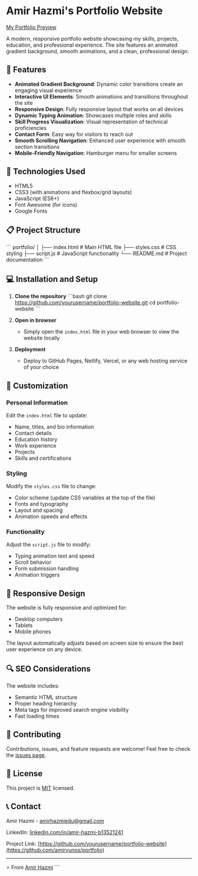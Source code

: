 # Amir Hazmi's Portfolio Website

[My Portfolio Preview](https://amiryunos.github.io/portfolio/)

A modern, responsive portfolio website showcasing my skills, projects, education, and professional experience. The site features an animated gradient background, smooth animations, and a clean, professional design.

## 🌟 Features

- **Animated Gradient Background**: Dynamic color transitions create an engaging visual experience
- **Interactive UI Elements**: Smooth animations and transitions throughout the site
- **Responsive Design**: Fully responsive layout that works on all devices
- **Dynamic Typing Animation**: Showcases multiple roles and skills
- **Skill Progress Visualization**: Visual representation of technical proficiencies
- **Contact Form**: Easy way for visitors to reach out
- **Smooth Scrolling Navigation**: Enhanced user experience with smooth section transitions
- **Mobile-Friendly Navigation**: Hamburger menu for smaller screens

## 🚀 Technologies Used

- HTML5
- CSS3 (with animations and flexbox/grid layouts)
- JavaScript (ES6+)
- Font Awesome (for icons)
- Google Fonts

## 📋 Project Structure

\`\`\`
portfolio/
│
├── index.html          # Main HTML file
├── styles.css          # CSS styling
├── script.js           # JavaScript functionality
└── README.md           # Project documentation
\`\`\`

## 💻 Installation and Setup

1. **Clone the repository**
   \`\`\`bash
   git clone https://github.com/yourusername/portfolio-website.git
   cd portfolio-website
   \`\`\`

2. **Open in browser**
   - Simply open the `index.html` file in your web browser to view the website locally

3. **Deployment**
   - Deploy to GitHub Pages, Netlify, Vercel, or any web hosting service of your choice

## 🔧 Customization

### Personal Information
Edit the `index.html` file to update:
- Name, titles, and bio information
- Contact details
- Education history
- Work experience
- Projects
- Skills and certifications

### Styling
Modify the `styles.css` file to change:
- Color scheme (update CSS variables at the top of the file)
- Fonts and typography
- Layout and spacing
- Animation speeds and effects

### Functionality
Adjust the `script.js` file to modify:
- Typing animation text and speed
- Scroll behavior
- Form submission handling
- Animation triggers

## 📱 Responsive Design

The website is fully responsive and optimized for:
- Desktop computers
- Tablets
- Mobile phones

The layout automatically adjusts based on screen size to ensure the best user experience on any device.

## 🔍 SEO Considerations

The website includes:
- Semantic HTML structure
- Proper heading hierarchy
- Meta tags for improved search engine visibility
- Fast loading times

## 🤝 Contributing

Contributions, issues, and feature requests are welcome! Feel free to check the [issues page](https://github.com/yourusername/portfolio-website/issues).

## 📝 License

This project is [MIT](https://choosealicense.com/licenses/mit/) licensed.

## 📞 Contact

Amir Hazmi - [amirhazmiedu@gmail.com](mailto:amirhazmiedu@gmail.com)

LinkedIn: [linkedin.com/in/amir-hazmi-b13521241](https://www.linkedin.com/in/amir-hazmi-b13521241/)

Project Link: [https://github.com/yourusername/portfolio-website](https://github.com/amiryunos/portfolio)

---

⭐️ From [Amir Hazmi](https://github.com/amiryunos)
\`\`\`
